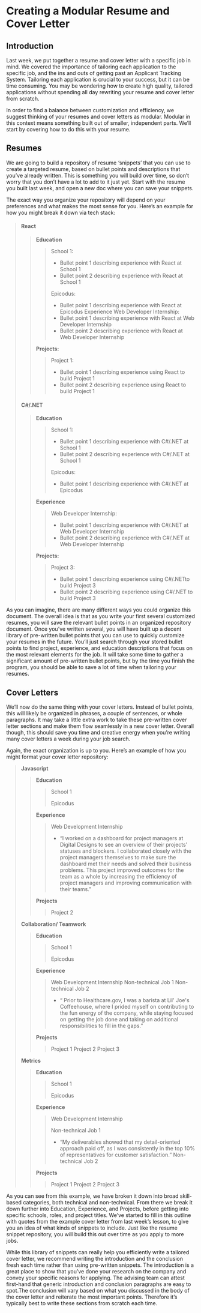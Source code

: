 # Creating a Modular Resume and Cover Letter
## Introduction

Last week, we put together a resume and cover letter with a specific job in mind. We covered the importance of tailoring each application to the specific job, and the ins and outs of getting past an Applicant Tracking System. Tailoring each application is crucial to your success, but it can be time consuming. You may be wondering how to create high quality, tailored applications without spending all day rewriting your resume and cover letter from scratch. 

In order to find a balance between customization and efficiency, we suggest thinking of your resumes and cover letters as modular. Modular in this context means something built out of smaller, independent parts. We’ll start by covering how to do this with your resume.

## Resumes 
We are going to build a repository of resume ‘snippets’ that you can use to create a targeted resume, based on bullet points and descriptions that you’ve already written. This is something you will build over time, so don’t worry that you don’t have a lot to add to it just yet. Start with the resume you built last week, and open a new doc where you can save your snippets. 

The exact way you organize your repository will depend on your preferences and what makes the most sense for you. Here’s an example for how you might break it down via tech stack: 

>#### **React** 
>
>>**Education**
>>
>>>School 1: 
>>>* Bullet point 1 describing experience with React at School 1 
>>>* Bullet point 2 describing experience with React at School 1 
>>>
>>>Epicodus: 
>>>* Bullet point 1 describing experience with React at Epicodus 
>>>	Experience 
>>>		Web Developer Internship: 
>>>* Bullet point 1 describing experience with React at Web Developer Internship 
>>>* Bullet point 2 describing experience with React at Web Developer Internship 
>>
>>**Projects:** 
>>
>>>Project 1: 
>>>* Bullet point 1 describing experience using React to build Project 1 
>>>* Bullet point 2 describing experience using React to build Project 1 
>
>#### **C#/.NET**
>
>>**Education** 
>>
>>>School 1: 
>>>* Bullet point 1 describing experience with C#/.NET at School 1 
>>>* Bullet point 2 describing experience with  C#/.NET at School 1 
>>>
>>>Epicodus: 
>>>* Bullet point 1 describing experience with C#/.NET at Epicodus 
>>
>>**Experience** 
>>
>>>Web Developer Internship: 
>>>* Bullet point 1 describing experience with  C#/.NET at Web Developer Internship 
>>>* Bullet point 2 describing experience with  C#/.NET at Web Developer Internship 
>>
>>**Projects:** 
>>
>>>Project 3: 
>>>* Bullet point 1 describing experience using  C#/.NETto build Project 3
>>>* Bullet point 2 describing experience using  C#/.NET to build Project 3

As you can imagine, there are many different ways you could organize this document. The overall idea is that as you write your first several customized resumes, you will save the relevant bullet points in an organized repository document. Once you’ve written several, you will have built up a decent library of pre-written bullet points that you can use to quickly customize your resumes in the future. You’ll just search through your stored bullet points to find project, experience, and education descriptions that focus on the most relevant elements for the job. It will take some time to gather a significant amount of pre-written bullet points, but by the time you finish the program, you should be able to save a lot of time when tailoring your resumes. 

## Cover Letters	

We’ll now do the same thing with your cover letters. Instead of bullet points, this will likely be organized in phrases, a couple of sentences, or whole paragraphs. It may take a little extra work to take these pre-written cover letter sections and make them flow seamlessly in a new cover letter. Overall though, this should save you time and creative energy when you’re writing many cover letters a week during your job search.

Again, the exact organization is up to you.  Here’s an example of how you might format your cover letter repository: 

>**Javascript**
>
>>**Education**
>>
>>> School 1 
>>>
>>> Epicodus 
>>
>>**Experience** 
>>
>>>Web Development Internship 
>>>* “I worked on a dashboard for project managers at Digital Designs to see an overview of their projects' statuses and blockers. I collaborated closely with the project managers themselves to make sure the dashboard met their needs and solved their business problems. This project improved outcomes for the team as a whole by increasing the efficiency of project managers and improving communication with their teams.” 
>>		
>>**Projects**
>>
>>>Project 2 
>
>**Collaboration/ Teamwork**
>>**Education**
>>>School 1
>>> 
>>>Epicodus  
>>
>>**Experience** 
>>>Web Development Internship 
>>>Non-technical Job 1 
>>>Non-technical Job 2 
>>>* “ Prior to Healthcare.gov, I was a barista at Lil' Joe's Coffeehouse, where I prided myself on contributing to the fun energy of the company, while staying focused on getting the job done and taking on additional responsibilities to fill in the gaps.”
>> 
>>**Projects**
>>>Project 1
>>>Project 2 
>>>Project 3 
>
>**Metrics**
>
>>**Education**
>>
>>>School 1 
>>>
>>>Epicodus 
>>
>>**Experience** 
>>
>>>Web Development Internship 
>>>
>>>Non-technical Job 1 
>>>* “My deliverables showed that my detail-oriented approach paid off, as I was consistently in the top 10% of representatives for customer satisfaction.” 
>>>Non-technical Job 2 
>>
>>**Projects**	
>>>Project 1
>>>Project 2 
>>>Project 3 

As you can see from this example, we have broken it down into broad skill-based categories, both technical and non-technical. From there we break it down further into Education, Experience, and Projects, before getting into specific schools, roles, and project titles. We’ve started to fill in this outline with quotes from the example cover letter from last week’s lesson, to give you an idea of what kinds of snippets to include. Just like the resume snippet repository, you will build this out over time as you apply to more jobs. 

While this library of snippets can really help you efficiently write a tailored cover letter, we recommend writing the introduction and the conclusion fresh each time rather than using pre-written snippets. The introduction is a great place to show that you’ve done your research on the company and convey your specific reasons for applying. The advising team can attest first-hand that generic introduction and conclusion paragraphs are easy to spot.The conclusion will vary based on what you discussed in the body of the cover letter and reiterate the most important points. Therefore it’s typically best to write these sections from scratch each time. 

